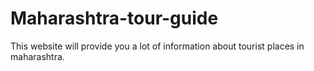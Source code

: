 # Maharashtra-tour-guide
This website will provide you a lot of information about tourist places in maharashtra.
